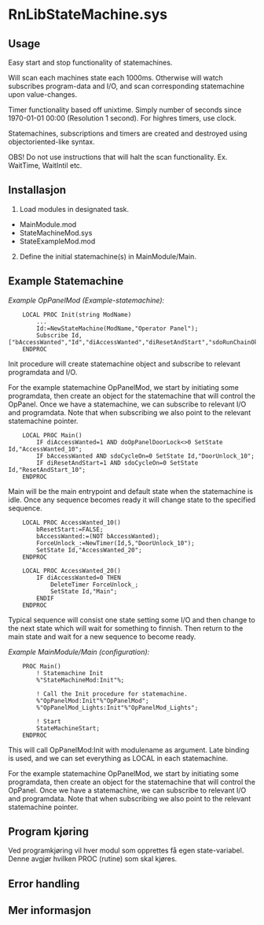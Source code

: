 # RnLibStateMachine.sys

## Usage

Easy start and stop functionality of statemachines.

Will scan each machines state each 1000ms. Otherwise will watch subscribes program-data and I/O, and scan corresponding statemachine upon value-changes.

Timer functionality based off unixtime. Simply number of seconds since 1970-01-01 00:00 (Resolution 1 second). For highres timers, use clock.

Statemachines, subscriptions and timers are created and destroyed using objectoriented-like syntax.

OBS! Do not use instructions that will halt the scan functionality. Ex. WaitTime, WaitIntil etc.

## Installasjon

1. Load modules in designated task.
* MainModule.mod
* StateMachineMod.sys
* StateExampleMod.mod

2. Define the initial statemachine(s) in MainModule/Main.

## Example Statemachine

*Example OpPanelMod (Example-statemachine):*
```
    LOCAL PROC Init(string ModName)
        ...
        Id:=NewStateMachine(ModName,"Operator Panel");
        Subscribe Id,["bAccessWanted","Id","diAccessWanted","diResetAndStart","sdoRunChainOk","sdoMotorsOnState","sdoCycleOn"];
    ENDPROC
```
Init procedure will create statemachine object and subscribe to relevant programdata and I/O.

For the example statemachine OpPanelMod, we start by initiating some programdata, then create an object for the statemachine that will control the OpPanel. Once we have a statemachine, we can subscribe to relevant I/O and programdata. Note that when subscribing we also point to the relevant statemachine pointer.


```
    LOCAL PROC Main()
        IF diAccessWanted=1 AND doOpPanelDoorLock<>0 SetState Id,"AccessWanted_10";
        IF bAccessWanted AND sdoCycleOn=0 SetState Id,"DoorUnlock_10";
        IF diResetAndStart=1 AND sdoCycleOn=0 SetState Id,"ResetAndStart_10";
    ENDPROC
```
Main will be the main entrypoint and default state when the statemachine is idle. Once any sequence becomes ready it will change state to the specified sequence.


```
    LOCAL PROC AccessWanted_10()
        bResetStart:=FALSE;
        bAccessWanted:=(NOT bAccessWanted);
        ForceUnlock_:=NewTimer(Id,5,"DoorUnlock_10");
        SetState Id,"AccessWanted_20";
    ENDPROC

    LOCAL PROC AccessWanted_20()
        IF diAccessWanted=0 THEN
            DeleteTimer ForceUnlock_;
            SetState Id,"Main";
        ENDIF
    ENDPROC
```
Typical sequence will consist one state setting some I/O and then change to the next state which will wait for something to finnish. Then return to the main state and wait for a new sequence to become ready.


*Example MainModule/Main (configuration):*
```
    PROC Main()
        ! Statemachine Init
        %"StateMachineMod:Init"%;
        
        ! Call the Init procedure for statemachine.
        %"OpPanelMod:Init"%"OpPanelMod";
        %"OpPanelMod_Lights:Init"%"OpPanelMod_Lights";
        
        ! Start
        StateMachineStart;
    ENDPROC

```
This will call OpPanelMod:Init with modulename as argument. Late binding is used, and we can set everything as LOCAL in each statemachine.

For the example statemachine OpPanelMod, we start by initiating some programdata, then create an object for the statemachine that will control the OpPanel. Once we have a statemachine, we can subscribe to relevant I/O and programdata. Note that when subscribing we also point to the relevant statemachine pointer.

## Program kjøring

Ved programkjøring vil hver modul som opprettes få egen state-variabel. Denne avgjør hvilken PROC (rutine) som skal kjøres.

## Error handling

## Mer informasjon




